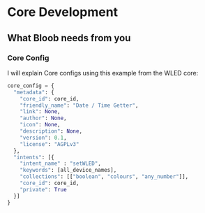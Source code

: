 # Core Development

## What Bloob needs from you

### Core Config

I will explain Core configs using this example from the WLED core:

```python
core_config = {
  "metadata": {
    "core_id": core_id,
    "friendly_name": "Date / Time Getter",
    "link": None,
    "author": None,
    "icon": None,
    "description": None,
    "version": 0.1,
    "license": "AGPLv3"
  },
  "intents": [{
    "intent_name" : "setWLED",
    "keywords": [all_device_names],
    "collections": [["boolean", "colours", "any_number"]],
    "core_id": core_id,
    "private": True
  }]
}
```